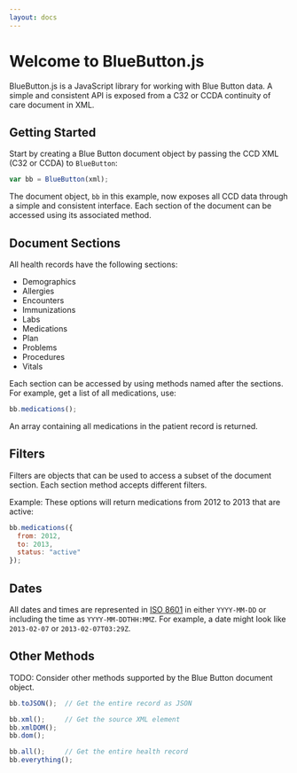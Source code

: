 ```yaml
---
layout: docs
---
```


# Welcome to BlueButton.js

BlueButton.js is a JavaScript library for working with Blue Button data. A simple and consistent API is exposed from a C32 or CCDA continuity of care document in XML.

## Getting Started

Start by creating a Blue Button document object by passing the CCD XML (C32 or CCDA) to `BlueButton`:

```javascript
var bb = BlueButton(xml);
```

The document object, `bb` in this example, now exposes all CCD data through a simple and consistent interface. Each section of the document can be accessed using its associated method.

## Document Sections

All health records have the following sections:

- Demographics
- Allergies
- Encounters
- Immunizations
- Labs
- Medications
- Plan
- Problems
- Procedures
- Vitals

Each section can be accessed by using methods named after the sections. For example, get a list of all medications, use:

```javascript
bb.medications();
```

An array containing all medications in the patient record is returned.

## Filters

Filters are objects that can be used to access a subset of the document section. Each section method accepts different filters.

Example: These options will return medications from 2012 to 2013 that are active:

```javascript
bb.medications({
  from: 2012,
  to: 2013,
  status: "active"
});
```

## Dates

All dates and times are represented in [ISO 8601](http://en.wikipedia.org/wiki/ISO_8601) in either `YYYY-MM-DD` or including the time as `YYYY-MM-DDTHH:MMZ`. For example, a date might look like `2013-02-07` or `2013-02-07T03:29Z`.

## Other Methods

TODO: Consider other methods supported by the Blue Button document object.

```javascript
bb.toJSON();  // Get the entire record as JSON

bb.xml();     // Get the source XML element
bb.xmlDOM();
bb.dom();

bb.all();     // Get the entire health record
bb.everything();
```




